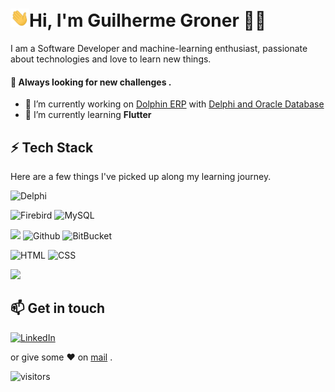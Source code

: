 
# <img src="https://raw.githubusercontent.com/ABSphreak/ABSphreak/master/gifs/Hi.gif" width="30px">Hi, I'm Guilherme Groner 👨‍💻

I am a Software Developer and machine-learning enthusiast, passionate about technologies and love to learn new things.

#### 🔭 Always looking for new challenges .

- 🔭 I’m currently working on [Dolphin ERP](https://datapar.com.py/) with [Delphi and Oracle Database](https://www.embarcadero.com/?aldSet=en-GB)
- 🌱 I’m currently learning **Flutter**

## ⚡ Tech Stack

Here are a few things I've picked up along my learning journey.


![Delphi](https://img.shields.io/badge/Delphi-DD0031?style=for-the-badge&logo=delphi&logoColor=white) 

 ![Firebird](https://img.shields.io/badge/Firebird-239120?&style=for-the-badge&logo=firebird3&logoColor=white) ![MySQL](https://img.shields.io/badge/MySQL-00000F?style=for-the-badge&logo=mysql&logoColor=white) 

 ![](https://img.shields.io/badge/git%20-%23F05033.svg?&style=for-the-badge&logo=git&logoColor=white)  ![Github](https://img.shields.io/badge/github%20-%23121011.svg?&style=for-the-badge&logo=github&logoColor=white) ![BitBucket](https://img.shields.io/badge/bitbucket%20-%230047B3.svg?&style=for-the-badge&logo=bitbucket&logoColor=white)
 
 ![HTML](https://img.shields.io/badge/HTML5-E34F26?style=for-the-badge&logo=html5&logoColor=white) ![CSS](https://img.shields.io/badge/CSS-239120?&style=for-the-badge&logo=css3&logoColor=white)
 
 ![](https://img.shields.io/badge/-Arduino-00979D?style=for-the-badge&logo=Arduino&logoColor=white)

## 📫 Get in touch
[![LinkedIn](https://img.shields.io/badge/LinkedIn-0077B5?style=for-the-badge&logo=linkedin&logoColor=white)](https://in.linkedin.com/in/guilherme-henrique-groner) 


 or give some ♥ on [mail](mailto:guilhermehenriquegroner@gmail.com) .



![visitors](https://visitor-badge.glitch.me/badge?page_id=guilhermegroner/guilhermegroner)


 
